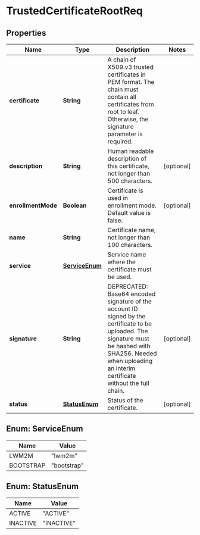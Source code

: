 
# TrustedCertificateRootReq

## Properties
Name | Type | Description | Notes
------------ | ------------- | ------------- | -------------
**certificate** | **String** | A chain of X509.v3 trusted certificates in PEM format. The chain must contain all certificates from root to leaf. Otherwise, the signature parameter is required. | 
**description** | **String** | Human readable description of this certificate, not longer than 500 characters. |  [optional]
**enrollmentMode** | **Boolean** | Certificate is used in enrollment mode. Default value is false. |  [optional]
**name** | **String** | Certificate name, not longer than 100 characters. | 
**service** | [**ServiceEnum**](#ServiceEnum) | Service name where the certificate must be used. | 
**signature** | **String** | DEPRECATED: Base64 encoded signature of the account ID signed by the certificate to be uploaded. The signature must be hashed with SHA256. Needed when uploading an interim certificate without the full chain. |  [optional]
**status** | [**StatusEnum**](#StatusEnum) | Status of the certificate. |  [optional]


<a name="ServiceEnum"></a>
## Enum: ServiceEnum
Name | Value
---- | -----
LWM2M | &quot;lwm2m&quot;
BOOTSTRAP | &quot;bootstrap&quot;


<a name="StatusEnum"></a>
## Enum: StatusEnum
Name | Value
---- | -----
ACTIVE | &quot;ACTIVE&quot;
INACTIVE | &quot;INACTIVE&quot;




